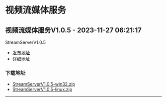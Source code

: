# 视频流媒体服务
## 视频流媒体服务V1.0.5 - 2023-11-27 06:21:17
StreamServerV1.0.5
*  [发布地址](https://github.com/jadehh/StreamServer/releases/tag/V1.0.5)
*  [详细地址](https://github.com/jadehh/jadehh_file/releases/tag/StreamServerV1.0.5)
### 下载地址
* [StreamServerV1.0.5-win32.zip](https://gh.ddlc.top/https://github.com/jadehh/jadehh_file/releases/download/StreamServerV1.0.5/StreamServerV1.0.5-win32.zip)
* [StreamServerV1.0.5-linux.zip](https://gh.ddlc.top/https://github.com/jadehh/jadehh_file/releases/download/StreamServerV1.0.5/StreamServerV1.0.5-linux.zip)
----